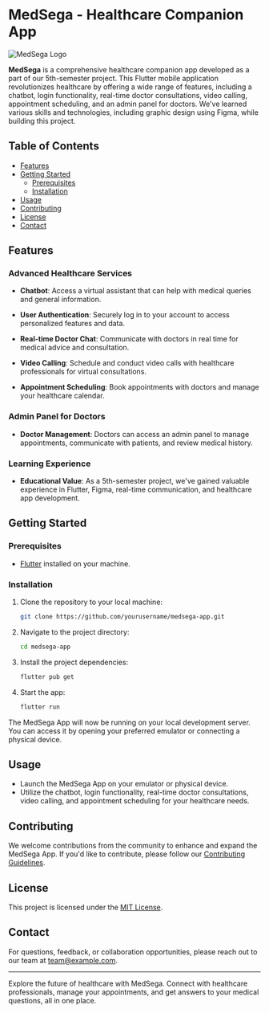 # MedSega - Healthcare Companion App

![MedSega Logo](app_logo.png)

**MedSega** is a comprehensive healthcare companion app developed as a part of our 5th-semester project. This Flutter mobile application revolutionizes healthcare by offering a wide range of features, including a chatbot, login functionality, real-time doctor consultations, video calling, appointment scheduling, and an admin panel for doctors. We've learned various skills and technologies, including graphic design using Figma, while building this project.

## Table of Contents

- [Features](#features)
- [Getting Started](#getting-started)
  - [Prerequisites](#prerequisites)
  - [Installation](#installation)
- [Usage](#usage)
- [Contributing](#contributing)
- [License](#license)
- [Contact](#contact)

## Features

### Advanced Healthcare Services

- **Chatbot**: Access a virtual assistant that can help with medical queries and general information.

- **User Authentication**: Securely log in to your account to access personalized features and data.

- **Real-time Doctor Chat**: Communicate with doctors in real time for medical advice and consultation.

- **Video Calling**: Schedule and conduct video calls with healthcare professionals for virtual consultations.

- **Appointment Scheduling**: Book appointments with doctors and manage your healthcare calendar.

### Admin Panel for Doctors

- **Doctor Management**: Doctors can access an admin panel to manage appointments, communicate with patients, and review medical history.

### Learning Experience

- **Educational Value**: As a 5th-semester project, we've gained valuable experience in Flutter, Figma, real-time communication, and healthcare app development.

## Getting Started

### Prerequisites

- [Flutter](https://flutter.dev/) installed on your machine.

### Installation

1. Clone the repository to your local machine:

   ```bash
   git clone https://github.com/yourusername/medsega-app.git
   ```

2. Navigate to the project directory:

   ```bash
   cd medsega-app
   ```

3. Install the project dependencies:

   ```bash
   flutter pub get
   ```

4. Start the app:

   ```bash
   flutter run
   ```

The MedSega App will now be running on your local development server. You can access it by opening your preferred emulator or connecting a physical device.

## Usage

- Launch the MedSega App on your emulator or physical device.
- Utilize the chatbot, login functionality, real-time doctor consultations, video calling, and appointment scheduling for your healthcare needs.

## Contributing

We welcome contributions from the community to enhance and expand the MedSega App. If you'd like to contribute, please follow our [Contributing Guidelines](CONTRIBUTING.md).

## License

This project is licensed under the [MIT License](LICENSE).

## Contact

For questions, feedback, or collaboration opportunities, please reach out to our team at [team@example.com](mailto:team@example.com).

---

Explore the future of healthcare with MedSega. Connect with healthcare professionals, manage your appointments, and get answers to your medical questions, all in one place.
